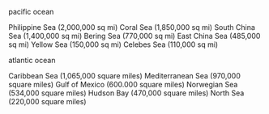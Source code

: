 pacific ocean

Philippine Sea (2,000,000 sq mi)
Coral Sea (1,850,000 sq mi)
South China Sea (1,400,000 sq mi)
Bering Sea (770,000 sq mi)
East China Sea (485,000 sq mi)
Yellow Sea (150,000 sq mi)
Celebes Sea (110,000 sq mi)

atlantic ocean

Caribbean Sea (1,065,000 square miles)
Mediterranean Sea (970,000 square miles)
Gulf of Mexico (600.000 square miles)
Norwegian Sea (534,000 square miles)
Hudson Bay (470,000 square miles)
North Sea (220,000 square miles)
